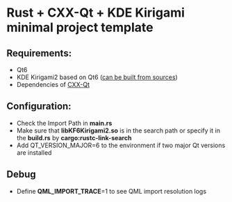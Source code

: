 # Rust + CXX-Qt + KDE Kirigami minimal project template

## Requirements:
* Qt6
* KDE Kirigami2 based on Qt6 ([can be built from sources](https://community.kde.org/Get_Involved/development#Building_software_with_kdesrc-build))
* Dependencies of [CXX-Qt](https://github.com/KDAB/cxx-qt)

## Configuration:
* Check the Import Path in **main.rs**
* Make sure that **libKF6Kirigami2.so** is in the search path or specify it in the **build.rs** by **cargo:rustc-link-search**
* Add QT_VERSION_MAJOR=6 to the environment if two major Qt versions are installed

## Debug
* Define **QML_IMPORT_TRACE**=1 to see QML import resolution logs